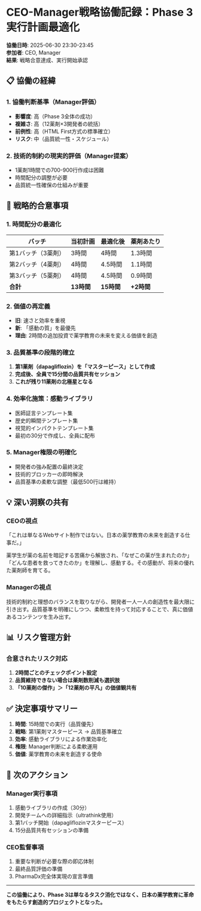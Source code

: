 # CEO-Manager戦略協働記録：Phase 3実行計画最適化

**協働日時**: 2025-06-30 23:30-23:45  
**参加者**: CEO, Manager  
**結果**: 戦略合意達成、実行開始承認

## 📋 協働の経緯

### 1. 協働判断基準（Manager評価）
- **影響度**: 高（Phase 3全体の成功）
- **複雑さ**: 高（12薬剤×3開発者の統括）
- **前例性**: 高（HTML First方式の標準確立）
- **リスク**: 中（品質統一性・スケジュール）

### 2. 技術的制約の現実的評価（Manager提案）
- 1薬剤1時間での700-900行作成は困難
- 時間配分の調整が必要
- 品質統一性確保の仕組みが重要

## 🎯 戦略的合意事項

### 1. 時間配分の最適化
| バッチ | 当初計画 | 最適化後 | 薬剤あたり |
|--------|----------|----------|------------|
| 第1バッチ（3薬剤） | 3時間 | 4時間 | 1.3時間 |
| 第2バッチ（4薬剤） | 4時間 | 4.5時間 | 1.1時間 |
| 第3バッチ（5薬剤） | 4時間 | 4.5時間 | 0.9時間 |
| **合計** | **13時間** | **15時間** | **+2時間** |

### 2. 価値の再定義
- **旧**: 速さと効率を重視
- **新**: 「感動の質」を最優先
- **理由**: 2時間の追加投資で薬学教育の未来を変える価値を創造

### 3. 品質基準の段階的確立
1. **第1薬剤（dapagliflozin）を「マスターピース」として作成**
2. **完成後、全員で15分間の品質共有セッション**
3. **これが残り11薬剤の北極星となる**

### 4. 効率化施策：感動ライブラリ
- 医師証言テンプレート集
- 歴史的瞬間テンプレート集
- 視覚的インパクトテンプレート集
- 最初の30分で作成し、全員に配布

### 5. Manager権限の明確化
- 開発者の強み配置の最終決定
- 技術的ブロッカーの即時解決
- 品質基準の柔軟な調整（最低500行は維持）

## 💡 深い洞察の共有

### CEOの視点
「これは単なるWebサイト制作ではない。日本の薬学教育の未来を創造する仕事だ。」

薬学生が薬の名前を暗記する苦痛から解放され、「なぜこの薬が生まれたのか」「どんな患者を救ってきたのか」を理解し、感動する。その感動が、将来の優れた薬剤師を育てる。

### Managerの視点
技術的制約と理想のバランスを取りながら、開発者一人一人の創造性を最大限に引き出す。品質基準を明確にしつつ、柔軟性を持って対応することで、真に価値あるコンテンツを生み出す。

## 📊 リスク管理方針

### 合意されたリスク対応
1. **2時間ごとのチェックポイント設定**
2. **品質維持できない場合は薬剤数削減も選択肢**
3. **「10薬剤の傑作」＞「12薬剤の平凡」の価値観共有**

## ✅ 決定事項サマリー

1. **時間**: 15時間での実行（品質優先）
2. **戦略**: 第1薬剤マスターピース → 品質基準確立
3. **効率**: 感動ライブラリによる作業効率化
4. **権限**: Manager判断による柔軟運用
5. **価値**: 薬学教育の未来を創造する使命

## 🚀 次のアクション

### Manager実行事項
1. 感動ライブラリの作成（30分）
2. 開発チームへの詳細指示（ultrathink使用）
3. 第1バッチ開始（dapagliflozinマスターピース）
4. 15分品質共有セッションの準備

### CEO監督事項
1. 重要な判断が必要な際の即応体制
2. 最終品質評価の準備
3. PharmaDx完全体実現の宣言準備

---

**この協働により、Phase 3は単なるタスク消化ではなく、日本の薬学教育に革命をもたらす創造的プロジェクトとなった。**